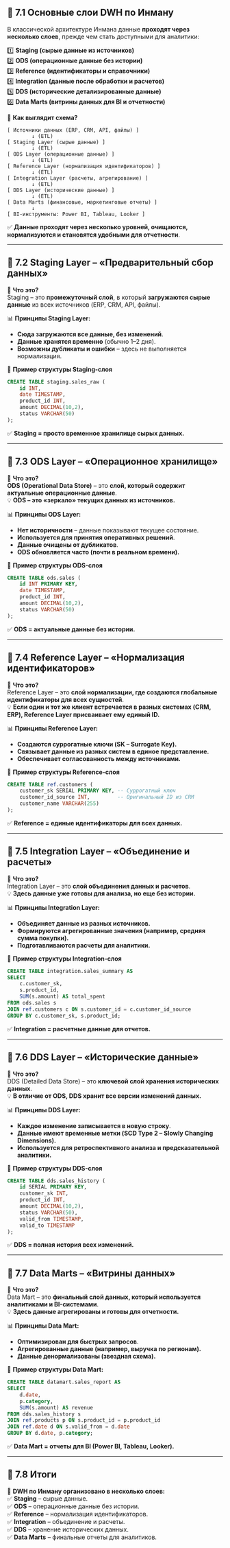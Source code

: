 ## **📌 7.1 Основные слои DWH по Инману**

В классической архитектуре Инмана данные **проходят через несколько слоев**, прежде чем стать доступными для аналитики:

1️⃣ **Staging (сырые данные из источников)**  
2️⃣ **ODS (операционные данные без истории)**  
3️⃣ **Reference (идентификаторы и справочники)**  
4️⃣ **Integration (данные после обработки и расчетов)**  
5️⃣ **DDS (исторические детализированные данные)**  
6️⃣ **Data Marts (витрины данных для BI и отчетности)**

📌 **Как выглядит схема?**

```
[ Источники данных (ERP, CRM, API, файлы) ]
        ↓ (ETL)
[ Staging Layer (сырые данные) ]
        ↓ (ETL)
[ ODS Layer (операционные данные) ]
        ↓ (ETL)
[ Reference Layer (нормализация идентификаторов) ]
        ↓ (ETL)
[ Integration Layer (расчеты, агрегирование) ]
        ↓ (ETL)
[ DDS Layer (исторические данные) ]
        ↓ (ETL)
[ Data Marts (финансовые, маркетинговые отчеты) ]
        ↓
[ BI-инструменты: Power BI, Tableau, Looker ]
```

✅ **Данные проходят через несколько уровней, очищаются, нормализуются и становятся удобными для отчетности**.

---

## **📌 7.2 Staging Layer – «Предварительный сбор данных»**

📌 **Что это?**  
Staging – это **промежуточный слой**, в который **загружаются сырые данные** из всех источников (ERP, CRM, API, файлы).

📊 **Принципы Staging Layer:**

- **Сюда загружаются все данные, без изменений**.
- **Данные хранятся временно** (обычно 1–2 дня).
- **Возможны дубликаты и ошибки** – здесь не выполняется нормализация.

📌 **Пример структуры Staging-слоя**

```sql
CREATE TABLE staging.sales_raw (
    id INT,
    date TIMESTAMP,
    product_id INT,
    amount DECIMAL(10,2),
    status VARCHAR(50)
);
```

✅ **Staging = просто временное хранилище сырых данных.**

---

## **📌 7.3 ODS Layer – «Операционное хранилище»**

📌 **Что это?**  
**ODS (Operational Data Store)** – это **слой, который содержит актуальные операционные данные**.  
💡 **ODS – это «зеркало» текущих данных из источников.**

📊 **Принципы ODS Layer:**

- **Нет историчности** – данные показывают текущее состояние.
- **Используется для принятия оперативных решений**.
- **Данные очищены от дубликатов**.
- **ODS обновляется часто (почти в реальном времени).**

📌 **Пример структуры ODS-слоя**

```sql
CREATE TABLE ods.sales (
    id INT PRIMARY KEY,
    date TIMESTAMP,
    product_id INT,
    amount DECIMAL(10,2),
    status VARCHAR(50)
);
```

✅ **ODS = актуальные данные без истории.**

---

## **📌 7.4 Reference Layer – «Нормализация идентификаторов»**

📌 **Что это?**  
Reference Layer – это **слой нормализации, где создаются глобальные идентификаторы для всех сущностей**.  
💡 **Если один и тот же клиент встречается в разных системах (CRM, ERP), Reference Layer присваивает ему единый ID.**

📊 **Принципы Reference Layer:**

- **Создаются суррогатные ключи (SK – Surrogate Key).**
- **Связывает данные из разных систем в единое представление.**
- **Обеспечивает согласованность между источниками.**

📌 **Пример структуры Reference-слоя**

```sql
CREATE TABLE ref.customers (
    customer_sk SERIAL PRIMARY KEY, -- Суррогатный ключ
    customer_id_source INT,         -- Оригинальный ID из CRM
    customer_name VARCHAR(255)
);
```

✅ **Reference = единые идентификаторы для всех данных.**

---

## **📌 7.5 Integration Layer – «Объединение и расчеты»**

📌 **Что это?**  
Integration Layer – это **слой объединения данных и расчетов**.  
💡 **Здесь данные уже готовы для анализа, но еще без истории.**

📊 **Принципы Integration Layer:**

- **Объединяет данные из разных источников.**
- **Формируются агрегированные значения (например, средняя сумма покупки).**
- **Подготавливаются расчеты для аналитики.**

📌 **Пример структуры Integration-слоя**

```sql
CREATE TABLE integration.sales_summary AS
SELECT
    c.customer_sk,
    s.product_id,
    SUM(s.amount) AS total_spent
FROM ods.sales s
JOIN ref.customers c ON s.customer_id = c.customer_id_source
GROUP BY c.customer_sk, s.product_id;
```

✅ **Integration = расчетные данные для отчетов.**

---

## **📌 7.6 DDS Layer – «Исторические данные»**

📌 **Что это?**  
DDS (Detailed Data Store) – это **ключевой слой хранения исторических данных**.  
💡 **В отличие от ODS, DDS хранит все версии изменений данных.**

📊 **Принципы DDS Layer:**

- **Каждое изменение записывается в новую строку**.
- **Данные имеют временные метки (SCD Type 2 – Slowly Changing Dimensions).**
- **Используется для ретроспективного анализа и предсказательной аналитики.**

📌 **Пример структуры DDS-слоя**

```sql
CREATE TABLE dds.sales_history (
    id SERIAL PRIMARY KEY,
    customer_sk INT,
    product_id INT,
    amount DECIMAL(10,2),
    status VARCHAR(50),
    valid_from TIMESTAMP,
    valid_to TIMESTAMP
);
```

✅ **DDS = полная история всех изменений.**

---

## **📌 7.7 Data Marts – «Витрины данных»**

📌 **Что это?**  
Data Mart – это **финальный слой данных, который используется аналитиками и BI-системами**.  
💡 **Здесь данные агрегированы и готовы для отчетности.**

📊 **Принципы Data Mart:**

- **Оптимизирован для быстрых запросов**.
- **Агрегированные данные (например, выручка по регионам).**
- **Данные денормализованы (звездная схема).**

📌 **Пример структуры Data Mart:**

```sql
CREATE TABLE datamart.sales_report AS
SELECT
    d.date,
    p.category,
    SUM(s.amount) AS revenue
FROM dds.sales_history s
JOIN ref.products p ON s.product_id = p.product_id
JOIN ref.date d ON s.valid_from = d.date
GROUP BY d.date, p.category;
```

✅ **Data Mart = отчеты для BI (Power BI, Tableau, Looker).**

---

## **📌 7.8 Итоги**

🎯 **DWH по Инману организовано в несколько слоев:**  
✅ **Staging** – сырые данные.  
✅ **ODS** – операционные данные без истории.  
✅ **Reference** – нормализация идентификаторов.  
✅ **Integration** – объединение и расчеты.  
✅ **DDS** – хранение исторических данных.  
✅ **Data Marts** – финальные отчеты для аналитиков.